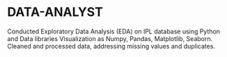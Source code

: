 # DATA-ANALYST
Conducted Exploratory Data Analysis (EDA) on IPL database using Python and Data libraries Visualization as Numpy, Pandas, Matplotlib, Seaborn. Cleaned and processed data, addressing missing values and duplicates.
